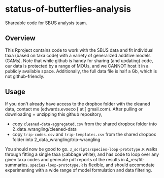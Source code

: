 # status-of-butterflies-analysis
Shareable code for SBUS analysis team.

## Overview
This Rproject contains code to work with the SBUS data and fit individual taxa (based on taxa code) with a variety of generalized additive models (GAMs). 
Note that while github is handy for sharing (and updating) code, our data is protected by a range of MOUs, and we CANNOT host it in a publicly available space.
Additionally, the full data file is half a Gb, which is not github-friendly. 

## Usage

If you don't already have access to the dropbox folder with the cleaned data, contact me (edwards.evoeco [ at ] gmail.com). 
After pulling or downloading + unzipping this github repository, 
 - copy `cleaned-data-aggregated.csv` from the shared dropbox folder into 2_data_wrangling/cleaned-data
 - copy `trip-codes.csv` and `trip-templates.csv` from the shared dropbox folder into 2_data_wrangling/trip-wrangling

You should now be good to go. `3_scripts/species-loop-prototype.R` walks through fitting a single taxa (cabbage white),
and has code to loop over any given taxa codes and generate pdf reports of the results in 4_res/fit-summaries. `species-loop-prototype.R`
is flexible, and should accomodate experimenting with a wide range of model formulation and data filtering.

